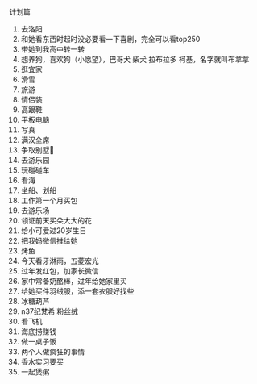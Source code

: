 计划篇
1. 去洛阳
2. 和她看东西时起时没必要看一下喜剧，完全可以看top250
3. 带她到我高中转一转
4. 想养狗，喜欢狗（小愿望），巴哥犬 柴犬 拉布拉多 柯基，名字就叫布拿拿
5. 逛宜家
6. 滑雪
7. 旅游
8. 情侣装
9. 高跟鞋
10. 平板电脑
11. 写真
12. 满汉全席
13. 争取别墅💪
14. 去游乐园
15. 玩碰碰车
16. 看海
17. 坐船、划船
18. 工作第一个月买包
19. 去游乐场
20. 领证前天买朵大大的花
21. 给小可爱过20岁生日
22. 把我妈微信推给她
23. 烤鱼
24. 今天看牙淋雨，五菱宏光
25. 过年发红包，加家长微信
26. 家中常备奶酪棒，过年给她家里买
27. 给她买件羽绒服，添一套衣服好找些
28. 冰糖葫芦
29. n37纪梵希 粉丝绒
30. 看飞机
31. 海底捞赚钱
32. 做一桌子饭 
33. 两个人做疯狂的事情
34. 香水实习要买
35. 一起煲粥
